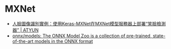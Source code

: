 # MXNet

* [人臉圖像識別實例：使用Keras-MXNet在MXNet模型服務器上部署“笑臉檢測器” \| ATYUN](http://www.atyun.com/24784.html)
* [onnx/models: The ONNX Model Zoo is a collection of pre-trained, state-of-the-art models in the ONNX format](https://github.com/onnx/models)

